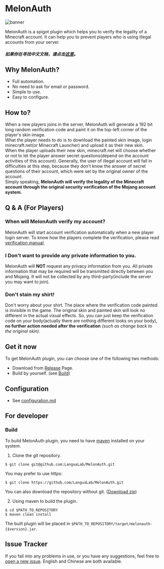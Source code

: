 # MelonAuth

![banner](https://raw.githubusercontent.com/LanguaLab/MelonAuth/master/image/banner.png)

MelonAuth is a spigot plugin which helps you to verify the legality of a Minecraft account. It can help you to prevent players who is using illegal accounts from your server.

##### 如果你在寻找中文文档，请点击[这里](https://github.com/LanguaLab/MelonAuth/blob/master/documents/README_zh.md)。

## Why MelonAuth?

+ Full automation.
+ No need to ask for email or password.
+ Simple to use.
+ Easy to configure.

## How to?
When a new players joins in the server, MelonAuth will generate a 192 bit long random verification code and paint it on the top-left corner of the player's skin image.  
What the player needs to do is to download the painted skin image, login minecraft.net(or Minecraft Launcher) and upload it as their new skin.  
When the player uploads their new skin, minecraft.net will choose whether or not to let the player answer secret questions(depend on the account activities of this account). Generally, the user of illegal account will fall in difficulties at this step, because they don't know the answer of secret questions of their account, which were set by the original owner of the account.  
Simply speaking, **MelonAuth will verify the legality of the Minecraft account through the original security verification of the Mojang account system.**  

## Q & A (For Players)

### When will MelonAuth verify my account?
MelonAuth will start account verification automatically when a new player login server.
To know how the players complete the verification, please read [verification manual](https://github.com/LanguaLab/MelonAuth/blob/master/documents/manual.md).

### I Don't want to provide any private information to you.
MelonAuth will **NOT** request any privacy information from you. All private information that may be required will be transmitted directly between you and Mojang. It will not be collected by any third-party(include the server you may want to join).

### Don't stain my shirt!
Don't worry about your shirt. The place where the verification code painted is invisible in the game. The original skin and painted skin will look no different in the actual visual effects. So, you can just keep the verification code on your body(actually there are nothing different looks on your body), **no further action needed after the verification** *(such as change back to the original skin)*.


## Get it now
To get MelonAuth plugin, you can choose one of the following two methods:
+ Download from [Release](https://github.com/LanguaLab/MelonAuth/releases) Page.
+ Build by yourself. (see [Build](https://github.com/LanguaLab/MelonAuth#build))

## Configuration
+ See [configuration.md](https://github.com/LanguaLab/MelonAuth/blob/master/documents/configuration.md)

## For developer

### Build

To build MelonAuth plugin, you need to have [maven](https://maven.apache.org) installed on your system. 

1. Clone the git repository.
```
$ git clone git@github.com:LanguaLab/MelonAuth.git
```
You may prefer to use https:
```
$ git clone https://github.com/LanguaLab/MelonAuth.git
```
You can also download the repository without git. ([Download zip](https://github.com/LanguaLab/MelonAuth/archive/master.zip)) 

2. Using maven to build the plugin.
```
$ cd $PATH_TO_REPOSITORY
$ maven clean install
```
The built plugin will be placed in `$PATH_TO_REPOSITORY/target/melonauth-{$version}.jar`.

## Issue Tracker
If you fall into any problems in use, or you have any suggestions, feel free to [open a new issue](https://github.com/LanguaLab/MelonAuth/issues). English and Chinese are both available.


